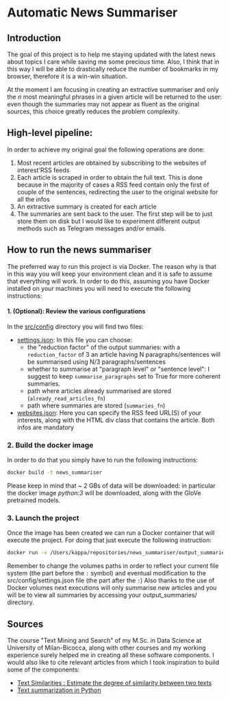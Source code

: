 # Automatic News Summariser
## Introduction

The goal of this project is to help me staying updated with the latest news about topics I care while saving me some precious time. Also, I think that in this way I will be able to drastically reduce the number of bookmarks in my browser, therefore it is a win-win situation.

At the moment I am focusing in creating an extractive summariser and only the *n* most meaningful phrases in a given article will be returned to the user: even though the summaries may not appear as fluent as the original sources, this choice greatly reduces the problem complexity.

## High-level pipeline:
In order to achieve my original goal the following operations are done:

1. Most recent articles are obtained by subscribing to the websites of interest'RSS feeds
2. Each article is scraped in order to obtain the full text. This is done because in the majority of cases a RSS feed contain only the first of couple of the sentences, redirecting the user to the original website for all the infos
3. An extractive summary is created for each article
4. The summaries are sent back to the user. The first step will be to just store them on disk but I would like to experiment different output methods such as Telegram messages and/or emails.

## How to run the news summariser
The preferred way to run this project is via Docker. The reason why is that in this way you will keep your environment clean and it is safe to assume that everything will work. In order to do this, assuming you have Docker installed on your machines you will need to execute the following instructions:
#### 1. (Optional): Review the various configurations
In the [src/config](src/config) directory you will find two files:
- [settings.json](src/config/settings.json): In this file you can choose:
    - the "reduction factor" of the output summaries: with a ```reduction_factor``` of 3 an article having N paragraphs/sentences will be summarised using N/3 paragraphs/sentences
    - whether to summarise at "paragraph level" or "sentence level": I suggest to keep ```summarise_paragraphs``` set to True for more coherent summaries.
    - path where articles already summarised are stored (```already_read_articles_fn```)
    - path where summaries are stored (```summaries_fn```)
- [websites.json](src/config/websites.json): Here you can specify the RSS feed URL(S) of your interests, along with the HTML div class that contains the article. Both infos are mandatory
### 2. Build the docker image
In order to do that you simply have to run the following instructions:
```bash
docker build -t news_summariser
```
Please keep in mind that ~ 2 GBs of data will be downloaded: in particular the docker image *python:3* will be downloaded, along with the GloVe pretrained models.

### 3. Launch the project

Once the image has been created we can run a Docker container that will execute the project. For doing that just execute the following instruction:
```bash
docker run -v /Users/kappa/repositories/news_summariser/output_summaries:/news_summariser/output_summaries -v /Users/kappa/repositories/news_summariser/articles_db:/news_summariser/articles_db news_summariser
```
Remember to change the volumes paths in order to reflect your current file system (the part before the ```:``` symbol) and eventual modification to the src/config/settings.json file (the part after the ```:```)
Also thanks to the use of Docker volumes next executions will only summarise new articles and you will be to view all summaries by accessing your output_summaries/ directory.

## Sources

The course "Text Mining and Search" of my M.Sc. in Data Science at University of Milan-Bicocca, along with other courses and my working experience surely helped me in creating all these software components. I would also like to cite relevant articles from which I took inspiration to build some of the components:
- [Text Similarities : Estimate the degree of similarity between two texts](https://medium.com/@adriensieg/text-similarities-da019229c894)
- [Text summarization in Python](https://towardsdatascience.com/text-summarization-in-python-3f5a25418606?gi=1d335d30c03d)
